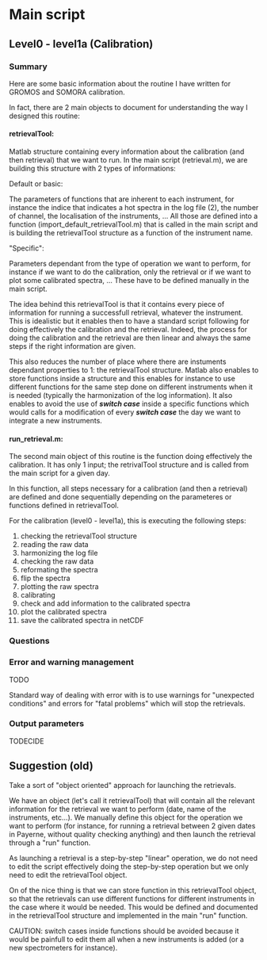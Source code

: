 # Main script
## Level0 - level1a (Calibration)
### Summary
Here are some basic information about the routine I have written for GROMOS and SOMORA calibration.

In fact, there are 2 main objects to document for understanding the way I designed this routine:

#### retrievalTool: 
Matlab structure containing every information about the calibration (and then retrieval) that we want to run. In the main script (retrieval.m), we are building this structure with 2 types of informations: 

Default or basic: 

The parameters of functions that are inherent to each instrument, for instance the indice that indicates a hot spectra in the log file (2), the number of channel, the localisation of the instruments, ... All those are defined into a function (import_default_retrievalTool.m) that is called in the main script and is building the retrievalTool structure as a function of the instrument name.


"Specific":

Parameters dependant from the type of operation we want to perform, for instance if we want to do the calibration, only the retrieval or if we want to plot some calibrated spectra, ... These have to be defined manually in the main script. 

The idea behind this retrievalTool is that it contains every piece of information for running a successfull retrieval, whatever the instrument. This is idealistic but it enables then to have a standard script following for doing effectively the calibration and the retrieval. Indeed, the process for doing the calibration and the retrieval are then linear and always the same steps if the right information are given. 

This also reduces the number of place where there are instuments dependant properties to 1: the retrievalTool structure. Matlab also enables to store functions inside a structure and this enables for instance to use different functions for the same step done on different instruments when it is needed (typically the harmonization of the log information). It also enables to avoid the use of ***switch case*** inside a specific functions which would calls for a modification of every ***switch case*** the day we want to integrate a new instruments.

#### run_retrieval.m:
The second main object of this routine is the function doing effectively the calibration. It has only 1 input; the retrivalTool structure and is called from the main script for a given day.

In this function, all steps necessary for a calibration (and then a retrieval) are defined and done sequentially depending on the parameteres or functions defined in retrievalTool. 

For the calibration (level0 - level1a), this is executing the following steps:
1. checking the retrievalTool structure
2. reading the raw data
3. harmonizing the log file
4. checking the raw data
5. reformating the spectra
6. flip the spectra
7. plotting the raw spectra
8. calibrating
9. check and add information to the calibrated spectra
10. plot the calibrated spectra
11. save the calibrated spectra in netCDF

### Questions

### Error and warning management
TODO

Standard way of dealing with error with is to use warnings for "unexpected conditions" and errors for "fatal problems" which will stop the retrievals. 

### Output parameters
TODECIDE

## Suggestion (old)
Take a sort of "object oriented" approach for launching the retrievals. 

We have an object (let's call it retrievalTool) that will contain all the relevant information for the retrieval we want to perform (date, name of the instruments, etc...). We manually define this object for the operation we want to perform (for instance, for running a retrieval between 2 given dates in Payerne, without quality checking anything) and then launch the retrieval through a "run" function.

As launching a retrieval is a step-by-step "linear" operation, we do not need to edit the script effectively doing the step-by-step operation but we only need to edit the retrievalTool object. 

On of the nice thing is that we can store function in this retrievalTool object, so that the retrievals can use different functions for different instruments in the case where it would be needed. This would be defined and documented in the retrievalTool structure and implemented in the main "run" function.

CAUTION: switch cases inside functions should be avoided because it would be painfull to edit them all when a new instruments is added (or a new spectrometers for instance).